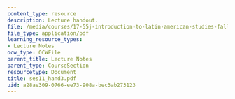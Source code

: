 ```yaml
---
content_type: resource
description: Lecture handout.
file: /media/courses/17-55j-introduction-to-latin-american-studies-fall-2006/a28ae3090766ee73908abec3ab273123_ses11_hand3.pdf
file_type: application/pdf
learning_resource_types:
- Lecture Notes
ocw_type: OCWFile
parent_title: Lecture Notes
parent_type: CourseSection
resourcetype: Document
title: ses11_hand3.pdf
uid: a28ae309-0766-ee73-908a-bec3ab273123
---
```


